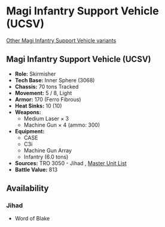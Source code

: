 # Magi Infantry Support Vehicle (UCSV) 

[Other Magi Infantry Support Vehicle variants](../magi_infantry_support_vehicle.md) 

## Magi Infantry Support Vehicle (UCSV) 

- **Role:** Skirmisher 
- **Tech Base:** Inner Sphere (3068) 
- **Chassis:** 70 tons Tracked 
- **Movement:** 5 / 8, Light 
- **Armor:** 170 (Ferro Fibrous) 
- **Heat Sinks:** 10 (10) 
- **Weapons:** 
  - Medium Laser × 3 
  - Machine Gun × 4 (ammo: 300) 
- **Equipment:** 
  - CASE 
  - C3i 
  - Machine Gun Array 
  - Infantry (6.0 tons) 
- **Sources:** TRO 3050 - Jihad , [Master Unit List](http://masterunitlist.info/Unit/Details/1992) 
- **Battle Value:** 813 

## Availability 

### Jihad 

- Word of Blake 

